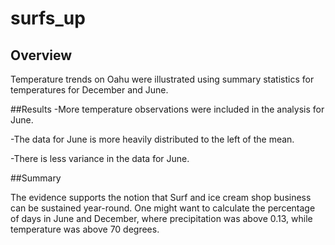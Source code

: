 # surfs_up
## Overview 
Temperature trends on Oahu were illustrated using summary statistics for temperatures for December and June.

##Results
-More temperature observations were included in the analysis for June. 

-The data for June is more heavily distributed to the left of the mean.

-There is less variance in the data for June.

##Summary

The evidence supports the notion that Surf and ice cream shop business can be sustained year-round. One might want to calculate the percentage of days in June and December, where precipitation was above 0.13, while temperature was above 70 degrees.

